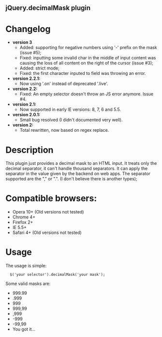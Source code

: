 ## jQuery.decimalMask plugin

# Changelog

- **version 3**
  - Added: supporting for negative numbers using '-' prefix on the mask (issue #5);
  - Fixed: inputting some invalid char in the middle of input content was causing the loss of all content on the right of the cursor (issue #3);
  - Added: strict mode;
  - Fixed: the first character inputed to field was throwing an error.
- **version 2.2.1:**
  - Now using '.on' instead of deprecated '.live'.
- **version 2.2:**
  - Fixed: An empty selector doesn't throw an JS error anymore. Issue #4.
- **version 2.1:**
  - Now supported in early IE versions: 8, 7, 6 and 5.5.
- **version 2.0.1:**
  - Small bug resolved (I didn't documented very well).
- **version 2:**
  - Total rewritten, now based on regex replace.
# Description

This plugin just provides a decimal mask to an HTML input.
It treats only the decimal separator, it can't handle thousand separators.
It can apply the separator in the value given by the backend on web apps.
The separator supported are the "," or ".". (I don't believe there is another types);

# Compatible browsers:
  * Opera 10+ (Old versions not tested)
  * Chrome 4+
  * Firefox 2+
  * IE 5.5+
  * Safari 4+ (Old versions not tested)
  
# Usage

The usage is simple:

      $('your selector').decimalMask('your mask');
 
Some valid masks are:

  * 999.99
  * .999
  * 999
  * 999,99
  * ,999
  * -999
  * -99,99
  * You got it...
